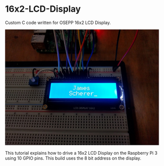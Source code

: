 # 16x2-LCD-Display
Custom C code written for OSEPP 16x2 LCD Display.

![LCD Display with Raspberry Pi 3](img/IMG_20180208_230731.jpg?raw=true "16x2-LCD-Display")

This tutorial explains how to drive a 16x2 LCD Display on the Raspberry Pi 3 using 10 GPIO pins. 
This build uses the 8 bit address on the display.
